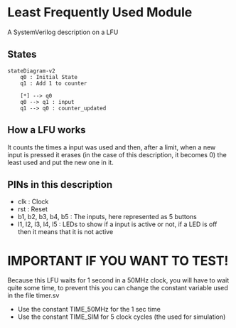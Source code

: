 # Least Frequently Used Module

A SystemVerilog description on a LFU

## States

```mermaid
stateDiagram-v2
	q0 : Initial State
	q1 : Add 1 to counter

	[*] --> q0
	q0 --> q1 : input
	q1 --> q0 : counter_updated
```

## How a LFU works

It counts the times a input was used and then, after a limit, when a new input is pressed it erases (in the case of this description, it becomes 0) the least used and put the new one in it.

## PINs in this description

- clk : Clock
- rst : Reset
- b1, b2, b3, b4, b5 : The inputs, here represented as 5 buttons
- l1, l2, l3, l4, l5 : LEDs to show if a input is active or not, if a LED is off then it means that it is not active

# IMPORTANT IF YOU WANT TO TEST!

Because this LFU waits for 1 second in a 50MHz clock, you will have to wait quite some time, to prevent this you can change the constant variable used in the file timer.sv

- Use the constant TIME_50MHz for the 1 sec time
- Use the constant TIME_SIM for 5 clock cycles (the used for simulation)
